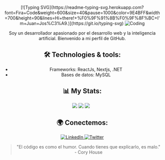 <div align="center">
  [![Typing SVG](https://readme-typing-svg.herokuapp.com?font=Fira+Code&weight=600&size=40&pause=1000&color=9E4BFF&width=700&height=90&lines=Hi+there!+%F0%9F%91%8B%F0%9F%8F%BC+I'm+Juan+Jos%C3%A9.)](https://git.io/typing-svg)

  <img src="https://mir-s3-cdn-cf.behance.net/project_modules/fs/81bb4b165684019.640b6038d133e.gif" alt="Coding">

  <p>
    Soy un desarrollador apasionado por el desarrollo web y la inteligencia artificial. Bienvenido a mi perfil de GitHub.
  </p>

  <h2>🛠️ Technologies & tools:</h2>
  <ul>
    <li>Frameworks: ReactJs, Nextjs, .NET</li>
    <li>Bases de datos: MySQL</li>
  </ul>


  <h2>📊 My Stats:</h2>
  <div align="center">
  
  ![](https://github-profile-summary-cards.vercel.app/api/cards/profile-details?username=Juanchaux&theme=midnight_purple) 
  ![](https://github-profile-summary-cards.vercel.app/api/cards/stats?username=Juanchaux&theme=midnight_purple)
  ![](https://github-profile-summary-cards.vercel.app/api/cards/repos-per-language?username=Juanchaux&theme=midnight_purple)&nbsp;&nbsp;
  </div>

  <h2>🌍 Conectemos:</h2>
  <a href="https://www.linkedin.com/in/coolcoder123/">
    <img src="https://img.shields.io/badge/LinkedIn-blue?style=flat&logo=linkedin" alt="LinkedIn">
  </a>
  <a href="https://twitter.com/coolcoder123">
    <img src="https://img.shields.io/badge/Twitter-blue?style=flat&logo=twitter" alt="Twitter">
  </a>

  <blockquote>
    "El código es como el humor. Cuando tienes que explicarlo, es malo." - Cory House
  </blockquote>
</div>

